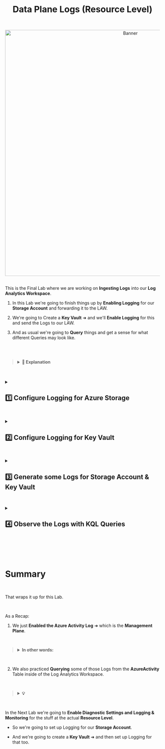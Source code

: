 <br>

<h1 align="center">Data Plane Logs (Resource Level)</h1>

<br>

<p align="center">
<img width="800" src="https://github.com/user-attachments/assets/12379f2a-d3fb-4095-bc75-e41de1bfbe3e" alt="Banner"/>
<br />

<br />

This is the Final Lab where we are working on **Ingesting Logs** into our **Log Analytics Workspace**.

1. In this Lab we're going to finish things up by **Enabling Logging** for our **Storage Account** and forwarding it to the LAW.

2. We're going to Create a **Key Vault** ➜ and we'll **Enable Logging** for this and send the Logs to our LAW.

3. And as usual we're going to **Query** things and get a sense for what different Queries may look like.

<br>

<br>

>   <details close> 
>   
> **<summary> 📝 Explanation</summary>**
> 
> <br>
> 
> This Lab is for bringing in Logs from the **Data Plane** (AKA the actual **Resources themselves**) into our Log Analytics Workspace.
> 
> <br>
>   
> Just as a Reminder for this graphic:
> 
> - We previously did Azure Tenant Level ➜ which is like the AAD Logs
> 
> - We did Activity Log ➜ which is Subscription Level (AKA the Management Plane)
> 
> - And now we're doing the actual Resource themselves:
> 
> ![azure portal](https://github.com/user-attachments/assets/2727e56c-f7ee-478b-99f3-ecbabe939fd6)
> 
> We already configured the Virtual Machines ➜ so we're just going to do our **Azure Storage Account** and **Key Vault** in this Lab.
> 
>   </details>

<br>

<br>

<details close> 
<summary> <h2> 1️⃣ Configure Logging for Azure Storage</h2> </summary>
<br>

> The first thing we're going to do is **Configure Logging** for our **Storage Account** that already exists in our Environment.
>
> We made a Storage Acount for our NSG flow Logs earlier, but the Logs are not enabled for it yet.
> 
> We'll do this by **Enabling Diagnostic Settings for Blob Storage**.

<br>

Inside the **Azure Portal** ➜ search for our **Storage Account** ```sacyberlab999```

![azure portal](https://github.com/user-attachments/assets/d48d3fb9-7a66-48f1-9850-65ef7de0f74c)

Then We'll scroll down and click on the **Diagnostic settings** blade:

![azure portal](https://github.com/user-attachments/assets/d48d3fb9-7a66-48f1-9850-65ef7de0f74c)

And we're going to Configure a Diagnostic Setting for the Blob Storage.

>   <details close> 
>   
> **<summary> 💡</summary>**
> 
> <br>
> 
> Basically, uploading files to the Storage Account, a text file for example, changing a text file or deleting it ➜ these actions will be logged here.
> 
> And this is the Data Plane for the Storage Account
> 
>   </details>

Click on **blob**:

![azure portal](https://github.com/user-attachments/assets/d48d3fb9-7a66-48f1-9850-65ef7de0f74c)

And then we'll ➕ **Add diagnostic setting**:

![azure portal](https://github.com/user-attachments/assets/d48d3fb9-7a66-48f1-9850-65ef7de0f74c)

- We can set up the **"Diagnostic setting name"** as ```ds-storage-account```

- For the **Logs’ Category Groups** ➜ select ☑️ **audit**

- **"Destination details"** ➜ check ☑️ **Send to Log analytics workspace** ➜ select ```LAW-Cyber-Lab-01```
    - ⚠️ Again ➜ Make sure it’s going to the correct one ➜ not the *DefaultWorkspace*

- Click 💾 Save

![azure portal](https://github.com/user-attachments/assets/d48d3fb9-7a66-48f1-9850-65ef7de0f74c)

The next thing we're going to do is Create an Azure Key Vault and Set Up Diagnostic Settings for it as well to send Logs into our LAW.

<br>

  </details>

<h2></h2>

<details close> 
<summary> <h2> 2️⃣ Configure Logging for Key Vault</h2> </summary>
<br>

> We're now going to Create a **Key Vault Instance**.
>
> We'll Configure Logging for our Key Vault by **Enabling Diagnostic Settings**.
> 
> Then we're going to **Add a Secret** to the Key Vault with a made up Password
>
> And finally we'll observe the Key in Key Vault

<br>

Back to the **Azure Portal** ➜ search for **Key Vault** ➜ and click on the **Create key vault** button

![azure portal](https://github.com/user-attachments/assets/d48d3fb9-7a66-48f1-9850-65ef7de0f74c)

- Select our **Resource group** ```RG-Cyber-Lab```

- For the **Key vault name** ➜ ⚠️ it has to be globally unique ➜ for example: ```akv-cyber-lab-9999```

- Put it in the same **Region** as everything else ➜ ```East US 2```

Click **Next**

![azure portal](https://github.com/user-attachments/assets/d48d3fb9-7a66-48f1-9850-65ef7de0f74c)

Under the **"Access configuration"** tab:

- For **Permission model** ➜ change it to ◉ **Vault access policy**

Click **Review + create**

![azure portal](https://github.com/user-attachments/assets/d48d3fb9-7a66-48f1-9850-65ef7de0f74c)

<br>

<h2></h2>

<br>

The next thing we're going to do is Create an Enterprise Secret

Open our **Key Vault** ```akv-cyber-lab-9999```

![azure portal](https://github.com/user-attachments/assets/d48d3fb9-7a66-48f1-9850-65ef7de0f74c)

Click on the **Secrets** blade ➜ and then ➕ **Generate/Import** to Create a New Secret:

![azure portal](https://github.com/user-attachments/assets/d48d3fb9-7a66-48f1-9850-65ef7de0f74c)

- You can **Name** the Secret ```Tenant-Global-Admin-Password``` for example:
    - ⚠️ This isn't the actual Password itself ➜ this is just the **Name** of the Password

- The actual Password is the **Secret value** ➜ for the sake of the lab we'll make it ```Cyberlab123!```

Then just click **Create**

![azure portal](https://github.com/user-attachments/assets/d48d3fb9-7a66-48f1-9850-65ef7de0f74c)

✅ We can confirm that the Secret was Successfully Created:

![azure portal](https://github.com/user-attachments/assets/d48d3fb9-7a66-48f1-9850-65ef7de0f74c)

<br>

<h2></h2>

<br>

We're now going to Enable **Diagnostic Settings** for **Key vault**

Inside our **Key Vault** ➜ click on the **Diagnostic settings** blade ➜ and then ➕ **Add diagnostic setting**:

![azure portal](https://github.com/user-attachments/assets/d48d3fb9-7a66-48f1-9850-65ef7de0f74c)

- We can name it ```ds-akv```

- For the **Logs’ Category Groups** ➜ select ☑️ **audit**

- **"Destination details"** ➜ check ☑️ **Send to Log analytics workspace** ➜ select ```LAW-Cyber-Lab-01```

- Click 💾 Save

![azure portal](https://github.com/user-attachments/assets/d48d3fb9-7a66-48f1-9850-65ef7de0f74c)

So now the Key Vault Logs should be forwarding to our Log Analytics Workspace.

<br>

<h2></h2>

<br>

We're going to Create another Secret:

- **Name** the Secret ```Super-Secret-Password-1``` for example:

- For the **Secret value** ➜ we can make it ```Cyberlab123!``` again

![azure portal](https://github.com/user-attachments/assets/d48d3fb9-7a66-48f1-9850-65ef7de0f74c)

Now we have 2 Password in our Key Vault:

![azure portal](https://github.com/user-attachments/assets/d48d3fb9-7a66-48f1-9850-65ef7de0f74c)

<br>

<h2></h2>

<br>

We can now click on the ```Super-Secret-Password-1``` Secret to observe it:

![azure portal](https://github.com/user-attachments/assets/d48d3fb9-7a66-48f1-9850-65ef7de0f74c)

![azure portal](https://github.com/user-attachments/assets/d48d3fb9-7a66-48f1-9850-65ef7de0f74c)

Then we'll click on the **"Show Secret Value"** Button:

![azure portal](https://github.com/user-attachments/assets/d48d3fb9-7a66-48f1-9850-65ef7de0f74c)

And the Secret Value / Password is revealed:

![azure portal](https://github.com/user-attachments/assets/d48d3fb9-7a66-48f1-9850-65ef7de0f74c)

✅ The act of going to this page and **Show the Secret** should have **Created a Log** which will be forwarded to our LAW.

<br>

  </details>

<h2></h2>

<details close> 
<summary> <h2> 3️⃣ Generate some Logs for Storage Account & Key Vault</h2> </summary>
<br>

> The next step is to **Generate some Logs** for the **Blob Storage**.
>
> We'll **Upload a Text File** to the Blob Storage Account ➜ and that should **Create Log**s that we can actually **Query and Observe**.
> 

<br>

We'll go back to the **Azure Portal** ➜ open our **Storage Account**:

![azure portal](https://github.com/user-attachments/assets/d48d3fb9-7a66-48f1-9850-65ef7de0f74c)

Click on the **Containers** blade ➜ and ➕ **Container** to create a new Container

- Name it ```test``` ➜ and click **Create**

![azure portal](https://github.com/user-attachments/assets/d48d3fb9-7a66-48f1-9850-65ef7de0f74c)

<br>

>   <details close> 
>   
> **<summary> 💡</summary>**
> 
> For all intents and purposes here: you can think of Containers as a top-level folder inside of your Storage Account.
> 
>   </details>

So we created a Container called ```test```:

![azure portal](https://github.com/user-attachments/assets/d48d3fb9-7a66-48f1-9850-65ef7de0f74c)

And inside of our new Container ➜ we'll ↑ **Upload** a random Text File from our Computer:

![azure portal](https://github.com/user-attachments/assets/d48d3fb9-7a66-48f1-9850-65ef7de0f74c)

✅ The act of uploading a Blob File into our Storage Account is going to Create Data Plane Logs that our Diagnosting Setting that we created earlier should send to Log Analytics Workspace.

<br>

<h2></h2>

<br>

> We're now going to **Generate some Logs** for the **Key Vault**.
>
> To do so we will **Observe the Secret** inside of the Key Vault.
> 

<br>

We're going to Create another Secret:

- **Name** the Secret ```Super-Secret-Password-1``` for example

- For the **Secret value** ➜ we can make it ```Cyberlab123!``` again

![azure portal](https://github.com/user-attachments/assets/d48d3fb9-7a66-48f1-9850-65ef7de0f74c)

Now we have 2 Password in our Key Vault:

![azure portal](https://github.com/user-attachments/assets/d48d3fb9-7a66-48f1-9850-65ef7de0f74c)

We can now click on the ```Super-Secret-Password-1``` Secret to observe it:

![azure portal](https://github.com/user-attachments/assets/d48d3fb9-7a66-48f1-9850-65ef7de0f74c)

![azure portal](https://github.com/user-attachments/assets/d48d3fb9-7a66-48f1-9850-65ef7de0f74c)

Then we'll click on the **"Show Secret Value"** Button:

![azure portal](https://github.com/user-attachments/assets/d48d3fb9-7a66-48f1-9850-65ef7de0f74c)

And the Secret Value / Password is revealed:

![azure portal](https://github.com/user-attachments/assets/d48d3fb9-7a66-48f1-9850-65ef7de0f74c)

✅ The act of going to this page and **Show the Secret** should have **Created a Log** which will be forwarded to our LAW.

<br>

  </details>

<h2></h2>

<details close> 
<summary> <h2> 4️⃣ Observe the Logs with KQL Queries</h2> </summary>
<br>

















<br>

<br>

<br>

<br>

<br>

<br>

<br>



<br>

<h2></h2>

  </details>

<br>

<br>

<br>

<br>

# Summary

<br>

That wraps it up for this Lab.

<br>

As a Recap:

1. We just **Enabled the Azure Activity Log** ➜ which is the **Management Plane**.

<br>

>   <details close> 
> 
> **<summary> In other words:</summary>**
> 
> - Just clicking around and doing stuff on the Portal ➜ instead of the Logs just remaining in the **Azure Monitor Activity Log** ➜ we are forwarding them to the LAW.
> 
>   </details>

<br>

2. We also practiced **Querying** some of those Logs from the **AzureActivity** Table inside of the Log Analytics Workspace.

<br>

>   <details close> 
>   
> **<summary> 💡</summary>**
> 
> Ultimately ➜ after we Ingest all of the Logs into the Log Analytics Workspace:
>     
> - We're going to use **Microsoft Sentinel** to do Automated Queries and Spin-up Alerts based on different Logs that it finds.<br>
> 
>   </details>

<br>

In the Next Lab we're going to **Enable Diagnostic Settings and Logging & Monitoring** for the stuff at the actual **Resource Level**.

- So we're going to set up Logging for our **Storage Account**.

- And we're going to create a **Key Vault** ➜ and then set up Logging for that too.


<br />

<br />

<br />  

<br /> 

<br />

<br />  

<br /> 

<br />

<br />

 
